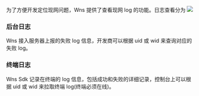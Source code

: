 为了方便开发定位现网问题，Wns 提供了查看现网 log 的功能。日志查看分为
![](http://imgcache.tcecqpoc.fsphere.cn/image/main.qcloudimg.com/raw/703a269b3e302ebe876d7274df8ef834.jpg)

### 后台日志 
Wns 接入服务器上报的失败 log 信息，开发商可以根据 uid 或 wid 来查询对应的失败 log。
### 终端日志 
Wns Sdk 记录在终端的 log 信息，包括成功和失败的详细记录，控制台上可以根据 uid 或 wid 来拉取终端 log(终端必须在线)。